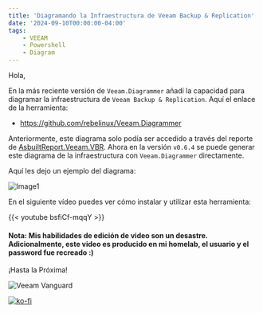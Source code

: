 ```yaml
---
title: 'Diagramando la Infraestructura de Veeam Backup & Replication'
date: '2024-09-10T00:00:00-04:00'
tags:
    - VEEAM
    - Powershell
    - Diagram
---
```


Hola,

En la más reciente versión de `Veeam.Diagrammer` añadí la capacidad para diagramar la infraestructura de `Veeam Backup & Replication`. Aquí el enlace de la herramienta:

- <https://github.com/rebelinux/Veeam.Diagrammer>

Anteriormente, este diagrama solo podía ser accedido a través del reporte de [AsbuiltReport.Veeam.VBR](https://github.com/AsBuiltReport/AsBuiltReport.Veeam.VBR). Ahora en la versión `v0.6.4` se puede generar este diagrama de la infraestructura con `Veeam.Diagrammer` directamente.

Aquí les dejo un ejemplo del diagrama:

![Image1](/img/2024/veeam.diagrammer-0.6.3/Diagram.webp)

En el siguiente vídeo puedes ver cómo instalar y utilizar esta herramienta:

{{< youtube bsfiCf-mqqY >}}

#### Nota: Mis habilidades de edición de video son un desastre. Adicionalmente, este video es producido en mi homelab, el usuario y el password fue recreado :)

¡Hasta la Próxima!

![Veeam Vanguard](/img/2024/abr-veeam-vbr-0_8_8/veeam_vanguard.webp#center)

[![ko-fi](https://ko-fi.com/img/githubbutton_sm.svg)](https://ko-fi.com/F1F8DEV80)
